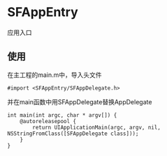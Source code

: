 # SFAppEntry

应用入口



## 使用

在主工程的main.m中，导入头文件

```
#import <SFAppEntry/SFAppDelegate.h>
```

并在main函数中用SFAppDelegate替换AppDelegate

```
int main(int argc, char * argv[]) {
    @autoreleasepool {
        return UIApplicationMain(argc, argv, nil, NSStringFromClass([SFAppDelegate class]));
    }
}
```




